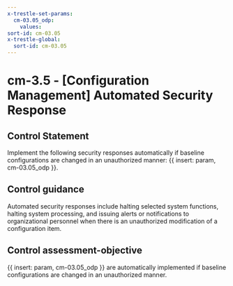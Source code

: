 ```yaml
---
x-trestle-set-params:
  cm-03.05_odp:
    values:
sort-id: cm-03.05
x-trestle-global:
  sort-id: cm-03.05
---
```


# cm-3.5 - \[Configuration Management\] Automated Security Response

## Control Statement

Implement the following security responses automatically if baseline configurations are changed in an unauthorized manner: {{ insert: param, cm-03.05_odp }}.

## Control guidance

Automated security responses include halting selected system functions, halting system processing, and issuing alerts or notifications to organizational personnel when there is an unauthorized modification of a configuration item.

## Control assessment-objective

{{ insert: param, cm-03.05_odp }} are automatically implemented if baseline configurations are changed in an unauthorized manner.
